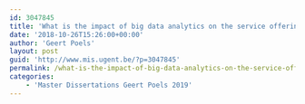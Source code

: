 ```yaml
---
id: 3047845
title: 'What is the impact of big data analytics on the service offering, business model and business processes of manufacturing companies that already invested in lean manufacturing? (Simon Schelstraete)'
date: '2018-10-26T15:26:00+00:00'
author: 'Geert Poels'
layout: post
guid: 'http://www.mis.ugent.be/?p=3047845'
permalink: /what-is-the-impact-of-big-data-analytics-on-the-service-offering-business-model-and-business-processes-of-manufacturing-companies-that-already-invested-in-lean-manufacturing-simon-schelstraete/
categories:
    - 'Master Dissertations Geert Poels 2019'
---
```


